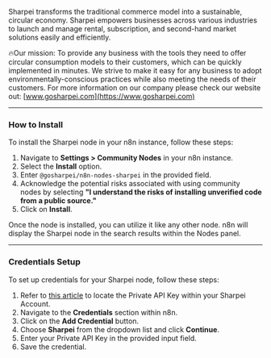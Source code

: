 Sharpei transforms the traditional commerce model into a sustainable, circular economy. Sharpei empowers businesses across various industries to launch and manage rental, subscription, and second-hand market solutions easily and efficiently.

🔥Our mission: To provide any business with the tools they need to offer circular consumption models to their customers, which can be quickly implemented in minutes. We strive to make it easy for any business to adopt environmentally-conscious practices while also meeting the needs of their customers.
For more information on our company please check our website out: [www.gosharpei.com](https://www.gosharpei.com)

<hr>

### How to Install
To install the Sharpei node in your n8n instance, follow these steps:

1. Navigate to **Settings > Community Nodes** in your n8n instance.
2. Select the **Install** option.
3. Enter `@gosharpei/n8n-nodes-sharpei` in the provided field.
4. Acknowledge the potential risks associated with using community nodes by selecting **"I understand the risks of installing unverified code from a public source."**
5. Click on **Install**.

Once the node is installed, you can utilize it like any other node. n8n will display the Sharpei node in the search results within the Nodes panel.

<hr>

### Credentials Setup
To set up credentials for your Sharpei node, follow these steps:

1. Refer to [this article](https://help.gosharpei.com/en/articles/9200905-where-do-i-find-my-api_keys) to locate the Private API Key within your Sharpei Account.
2. Navigate to the **Credentials** section within n8n.
3. Click on the **Add Credential** button.
4. Choose **Sharpei** from the dropdown list and click **Continue**.
5. Enter your Private API Key in the provided input field.
6. Save the credential.

